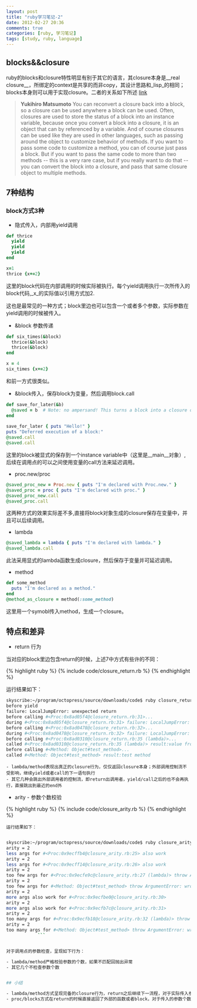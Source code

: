```yaml
---
layout: post
title: "ruby学习笔记-2"
date: 2012-02-27 20:36
comments: true
categories: [ruby, 学习笔记]
tags: [study, ruby, language]
---
```


## blocks&&closure
ruby的blocks和closure特性明显有别于其它的语言，其closure本身是__real closure__，所绑定的context是共享的而非copy，其设计思路和_lisp_的相同；blocks本身则可以用于实现closure。二者的关系如下所述 [link](http://www.artima.com/intv/closures2.html)

> __Yukihiro Matsumoto__ You can reconvert a closure back into a block, so a closure can be used anywhere a block can be used. Often, closures are used to store the status of a block into an instance variable, because once you convert a block into a closure, it is an object that can by referenced by a variable. And of course closures can be used like they are used in other languages, such as passing around the object to customize behavior of methods. If you want to pass some code to customize a method, you can of course just pass a block. But if you want to pass the same code to more than two methods -- this is a very rare case, but if you really want to do that -- you can convert the block into a closure, and pass that same closure object to multiple methods.

<!--more-->

## 7种结构

### block方式3种

- 隐式传入，内部用yield调用

```ruby
def thrice
  yield
  yield
  yield
end

x=1
thrice {x+=2}
```

这里的block代码在内部调用的时候实际被执行。每个yield调用执行一次所传入的block代码,_x_的实际值以引用方式加2.

这也是最常见的一种方式；block里边也可以包含一个或者多个参数，实际参数在yield调用的时候被传入。

- &block 参数传递

```ruby
def six_times(&block)
  thrice(&block)
  thrice(&block)
end

x = 4
six_times {x+=2}
```

和前一方式很类似。

- &block传入，保存block为变量，然后调用block.call

```ruby
def save_for_later(&b)
  @saved = b  # Note: no ampersand! This turns a block into a closure of sorts.
end
   
save_for_later { puts "Hello!" }
puts "Deferred execution of a block:"
@saved.call
@saved.call
```

  这里的block被显式的保存到一个instance variable中（这里是__main__对象）, 后续在调用点的可以之间使用变量的call方法来延迟调用。

- proc.new/proc

```ruby
@saved_proc_new = Proc.new { puts "I'm declared with Proc.new." }
@saved_proc = proc { puts "I'm declared with proc." }
@saved_proc_new.call
@saved_proc.call
```

这两种方式的效果实际差不多,直接将block对象生成的closure保存在变量中，并且可以后续调用。

- lambda

```ruby
@saved_lambda = lambda { puts "I'm declared with lambda." }
@saved_lambda.call
```

此法采用显式的lambda函数生成closure，然后保存于变量并可延迟调用。

- method

```ruby
def some_method
  puts "I'm declared as a method."
end
@method_as_closure = method(:some_method)
```

这里用一个symobl传入method，生成一个closure。

## 特点和差异

- return 行为

当对应的block里边包含return的时候，上述7中方式有些许的不同：

{% highlight ruby %}
    {% include code/closure_return.rb %}
{% endhighlight %}

运行结果如下：

```bash
skyscribe:~/program/octopress/source/downloads/code$ ruby closure_return.rb 
before yield
failure: LocalJumpError: unexpected return
before calling #<Proc:0x8ad05f4@closure_return.rb:31>...
during #<Proc:0x8ad05f4@closure_return.rb:31> failure: LocalJumpError: unexpected return
before calling #<Proc:0x8ad0478@closure_return.rb:32>...
during #<Proc:0x8ad0478@closure_return.rb:32> failure: LocalJumpError: unexpected return
before calling #<Proc:0x8ad0310@closure_return.rb:35 (lambda)>...
called #<Proc:0x8ad0310@closure_return.rb:35 (lambda)> result:value from proc
before calling #<Method: Object#test_method>...
called #<Method: Object#test_method> result:test method
``` 

        
    - lambda/method表现出真正的closure行为，仅仅返回closure本身；外部调用控制流不受影响，继续yield或者call的下一语句执行
    - 其它几种会跳出外部调用者的控制流，即return出调用者，yield/call之后的也不会再执行，直接跳出到最近的end外


- arity - 参数个数校验

{% highlight ruby %}
    {% include code/closure_arity.rb %}
{% endhighlight %}


    运行结果如下：

```bash

skyscribe:~/program/octopress/source/downloads/code$ ruby closure_arity.rb 
arity = 2
less args for #<Proc:0x9ecffb4@closure_arity.rb:25> also work
arity = 2
less args for #<Proc:0x9ecff14@closure_arity.rb:26> also work
arity = 2
too few args for #<Proc:0x9ecfe9c@closure_arity.rb:27 (lambda)> throw ArgumentError: wrong number of arguments (1 for 2)
arity = 2
too few args for #<Method: Object#test_method> throw ArgumentError: wrong number of arguments (1 for 2)
arity = 2
more args also work for #<Proc:0x9ecfbe0@closure_arity.rb:30>
arity = 2
more args also work for #<Proc:0x9ecfb7c@closure_arity.rb:31>
arity = 2
too many args for #<Proc:0x9ecfb18@closure_arity.rb:32 (lambda)> throw ArgumentError: wrong number of arguments (7 for 2)
arity = 2
too many args for #<Method: Object#test_method> throw ArgumentError: wrong number of arguments (7 for 2)
            ```


对于调用点的参数检查，呈现如下行为：

- lambda/method严格校验参数的个数，如果不匹配回抛出异常
- 其它几个不检查参数个数


## 小结

- lambda/method方式呈现完备的closure行为，return之后继续下一流程，对于实际传入参数个数会在调用点检查
- proc/blocks方式在return的时候直接返回了外部的函数或者block，对于传入的参数个数也没有执行检查。
